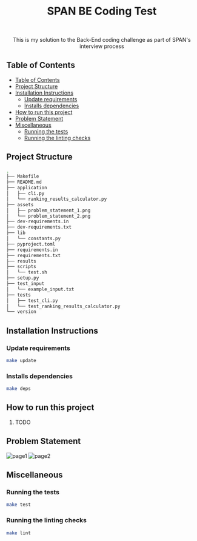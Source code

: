 <h1 align="center"> SPAN BE Coding Test </h1> <br>

<p align="center">
  This is my solution to the Back-End coding challenge as part of SPAN's interview process
</p>


## Table of Contents
- [Table of Contents](#table-of-contents)
- [Project Structure](#project-structure)
- [Installation Instructions](#installation-instructions)
  - [Update requirements](#update-requirements)
  - [Installs dependencies](#installs-dependencies)
- [How to run this project](#how-to-run-this-project)
- [Problem Statement](#problem-statement)
- [Miscellaneous](#miscellaneous)
  - [Running the tests](#running-the-tests)
  - [Running the linting checks](#running-the-linting-checks)


## Project Structure
```bash
.
├── Makefile
├── README.md
├── application
│   ├── cli.py
│   └── ranking_results_calculator.py
├── assets
│   ├── problem_statement_1.png
│   └── problem_statement_2.png
├── dev-requirements.in
├── dev-requirements.txt
├── lib
│   └── constants.py
├── pyproject.toml
├── requirements.in
├── requirements.txt
├── results
├── scripts
│   └── test.sh
├── setup.py
├── test_input
│   └── example_input.txt
├── tests
│   ├── test_cli.py
│   └── test_ranking_results_calculator.py
└── version
```

## Installation Instructions
### Update requirements
```bash
make update
```

### Installs dependencies
```bash
make deps
```

## How to run this project
1. TODO

## Problem Statement
![page1](https://github.com/CharlRitter/span-ranking-coding-test/blob/main/assets/problem_statement_1.png)
![page2](https://github.com/CharlRitter/span-ranking-coding-test/blob/main/assets/problem_statement_2.png)

## Miscellaneous
### Running the tests
```bash
make test
```

### Running the linting checks
```bash
make lint
```

